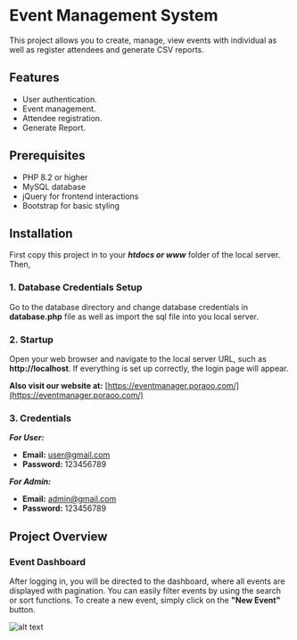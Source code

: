 # Event Management System

This project allows you to create, manage, view events with individual as well as register attendees and generate CSV reports.

## Features
- User authentication.
- Event management. 
- Attendee registration. 
- Generate Report.

## Prerequisites
- PHP 8.2 or higher
- MySQL database
- jQuery for frontend interactions
- Bootstrap for basic styling

## Installation

First copy this project in to your ***htdocs or www*** folder of the local server. Then,


### 1. Database Credentials Setup

Go to the database directory and change database credentials in **database.php** file as well as import the sql file into you local server.

### 2. Startup

Open your web browser and navigate to the local server URL, such as **http://localhost**. If everything is set up correctly, the login page will appear.

**Also visit our website at:** [https://eventmanager.poraoo.com/](https://eventmanager.poraoo.com/)

### 3. Credentials

***For User:***

- **Email:** user@gmail.com  
- **Password:** 123456789  

***For Admin:***

- **Email:** admin@gmail.com  
- **Password:** 123456789

## Project Overview

### Event Dashboard

After logging in, you will be directed to the dashboard, where all events are displayed with pagination. You can easily filter events by using the search or sort functions. To create a new event, simply click on the **"New Event"** button.

![alt text](https://github.com/maraj09/events_management_system/tree/main/assets/images/screenshots/dashboard.png)





